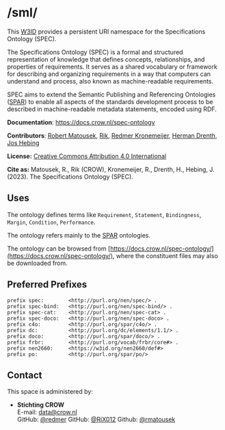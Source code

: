 # /sml/
This [W3ID](https://w3id.org) provides a persistent URI namespace for the Specifications Ontology (SPEC). 

The Specifications Ontology (SPEC) is a formal and structured representation of knowledge that defines concepts, relationships, and properties of requirements. It serves as a shared vocabulary or framework for describing and organizing requirements in a way that computers can understand and process, also known as machine-readable requirements.

SPEC aims to extend the Semantic Publishing and Referencing Ontologies ([SPAR](http://www.sparontologies.net/)) to enable all aspects of the standards development process to be described in machine-readable metadata statements, encoded using RDF.

**Documentation**: https://docs.crow.nl/spec-ontology

**Contributors**: [Robert Matousek](https://kweri.nl), [Rik](https://crow.nl), [Redmer Kronemeijer](https://crow.nl), [Herman Drenth](https://ketenstandaard.nl), [Jos Hebing](https://ketenstandaard.nl)

**License:** [Creative Commons Attribution 4.0 International](https://creativecommons.org/licenses/by/4.0/legalcode)

**Cite as:** Matousek, R., Rik (CROW), Kronemeijer, R., Drenth, H., Hebing, J. (2023). The Specifications Ontology (SPEC).

## Uses
The ontology defines terms like 
`Requirement`,
`Statement`,
`Bindingness`,
`Margin`,
`Condition`,
`Performance`.

The ontology refers mainly to the [SPAR](http://www.sparontologies.net/) ontologies. 

The ontology can be browsed from [https://docs.crow.nl/spec-ontology/](https://docs.crow.nl/spec-ontology/), where the constituent files may also be downloaded from. 

## Preferred Prefixes
```turtle
prefix spec:        <http://purl.org/nen/spec/> .
prefix spec-bind:   <http://purl.org/nen/spec-bind/> .
prefix spec-cat:    <http://purl.org/nen/spec-cat> .
prefix spec-doco:   <http://purl.org/nen/spec-doco> .
prefix c4o:         <http://purl.org/spar/c4o/> .
prefix dc:          <http://purl.org/dc/elements/1.1/> .
prefix doco:        <http://purl.org/spar/doco/> .
prefix frbr:        <http://purl.org/vocab/frbr/core#> .
prefix nen2660:     <https://w3id.org/nen2660/def#>
prefix po:          <http://purl.org/spar/po/>
```

## Contact
This space is administered by:

- **Stichting CROW**   
E-mail: <data@crow.nl>  
GitHub: [@redmer](https://github.com/redmer)
GitHub: [@RiX012](https://github.com/RiX012)
Github: [@rmatousek](https://github.com/robert-matousek)
